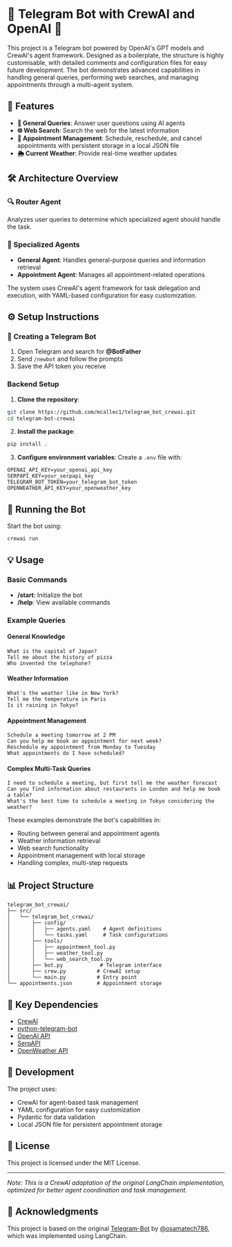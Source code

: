# 🤖 Telegram Bot with CrewAI and OpenAI 🚀

This project is a Telegram bot powered by OpenAI's GPT models and CrewAI's agent framework. Designed as a boilerplate, the structure is highly customisable, with detailed comments and configuration files for easy future development. The bot demonstrates advanced capabilities in handling general queries, performing web searches, and managing appointments through a multi-agent system.

## 🌟 Features

- **💬 General Queries**: Answer user questions using AI agents
- **🌐 Web Search**: Search the web for the latest information
- **📅 Appointment Management**: Schedule, reschedule, and cancel appointments with persistent storage in a local JSON file
- **🌦️ Current Weather**: Provide real-time weather updates

## 🛠️ Architecture Overview

### 🔍 Router Agent

Analyzes user queries to determine which specialized agent should handle the task.

### 🤖 Specialized Agents

- **General Agent**: Handles general-purpose queries and information retrieval
- **Appointment Agent**: Manages all appointment-related operations

The system uses CrewAI's agent framework for task delegation and execution, with YAML-based configuration for easy customization.

## ⚙️ Setup Instructions

### 🔖 Creating a Telegram Bot

1. Open Telegram and search for **@BotFather**
2. Send `/newbot` and follow the prompts
3. Save the API token you receive

### Backend Setup

1. **Clone the repository**:

```bash
git clone https://github.com/mcallec1/telegram_bot_crewai.git
cd telegram-bot-crewai
```

2. **Install the package**:

```bash
pip install .
```

3. **Configure environment variables**:
   Create a `.env` file with:

```env
OPENAI_API_KEY=your_openai_api_key
SERPAPI_KEY=your_serpapi_key
TELEGRAM_BOT_TOKEN=your_telegram_bot_token
OPENWEATHER_API_KEY=your_openweather_key
```

## 🚀 Running the Bot

Start the bot using:

```bash
crewai run
```

## 💡 Usage

### Basic Commands

- **/start**: Initialize the bot
- **/help**: View available commands

### Example Queries

#### General Knowledge

```
What is the capital of Japan?
Tell me about the history of pizza
Who invented the telephone?
```

#### Weather Information

```
What's the weather like in New York?
Tell me the temperature in Paris
Is it raining in Tokyo?
```

#### Appointment Management

```
Schedule a meeting tomorrow at 2 PM
Can you help me book an appointment for next week?
Reschedule my appointment from Monday to Tuesday
What appointments do I have scheduled?
```

#### Complex Multi-Task Queries

```
I need to schedule a meeting, but first tell me the weather forecast
Can you find information about restaurants in London and help me book a table?
What's the best time to schedule a meeting in Tokyo considering the weather?
```

These examples demonstrate the bot's capabilities in:

- Routing between general and appointment agents
- Weather information retrieval
- Web search functionality
- Appointment management with local storage
- Handling complex, multi-step requests

## 📊 Project Structure

```
telegram_bot_crewai/
├── src/
│   └── telegram_bot_crewai/
│       ├── config/
│       │   ├── agents.yaml    # Agent definitions
│       │   └── tasks.yaml     # Task configurations
│       ├── tools/
│       │   ├── appointment_tool.py
│       │   ├── weather_tool.py
│       │   └── web_search_tool.py
│       ├── bot.py            # Telegram interface
│       ├── crew.py          # CrewAI setup
│       └── main.py          # Entry point
└── appointments.json        # Appointment storage
```

## 🔗 Key Dependencies

- [CrewAI](https://github.com/joaomdmoura/crewAI)
- [python-telegram-bot](https://python-telegram-bot.org/)
- [OpenAI API](https://beta.openai.com/docs/)
- [SerpAPI](https://serpapi.com/)
- [OpenWeather API](https://openweathermap.org/api)

## 📝 Development

The project uses:

- CrewAI for agent-based task management
- YAML configuration for easy customization
- Pydantic for data validation
- Local JSON file for persistent appointment storage

## 📜 License

This project is licensed under the MIT License.

---

_Note: This is a CrewAI adaptation of the original LangChain implementation, optimized for better agent coordination and task management._

## 🙏 Acknowledgments

This project is based on the original [Telegram-Bot](https://github.com/osamatech786/Telegram-Bot) by [@osamatech786](https://github.com/osamatech786), which was implemented using LangChain.
